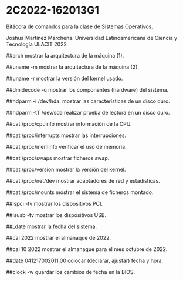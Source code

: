 # 2C2022-162013G1
Bitácora de comandos para la clase de Sistemas Operativos.

Joshua Martínez Marchena.
Universidad Latinoamericana de Ciencia y Tecnología
ULACIT
2022

##arch
mostrar la arquitectura de la máquina (1).

##uname -m
mostrar la arquitectura de la máquina (2).

##uname -r
mostrar la versión del kernel usado.

##dmidecode -q 
mostrar los componentes (hardware) del sistema.

##hdparm -i /dev/hda: 
mostrar las características de un disco duro.

##hdparm -tT /dev/sda
realizar prueba de lectura en un disco duro.

##cat /proc/cpuinfo
mostrar información de la CPU.

##cat /proc/interrupts
mostrar las interrupciones.

##cat /proc/meminfo
verificar el uso de memoria.

##cat /proc/swaps
mostrar ficheros swap.

##cat /proc/version
mostrar la versión del kernel.

##cat /proc/net/dev
mostrar adaptadores de red y estadísticas.

##cat /proc/mounts
mostrar el sistema de ficheros montado.

##lspci -tv
mostrar los dispositivos PCI.

##lsusb -tv
mostrar los dispositivos USB.

##_date
mostrar la fecha del sistema.

##cal 2022 mostrar el almanaque de 2022.

##cal 10 2022
mostrar el almanaque para el mes octubre de 2022.

##date 041217002011.00
colocar (declarar, ajustar) fecha y hora.

##clock -w
guardar los cambios de fecha en la BIOS.
